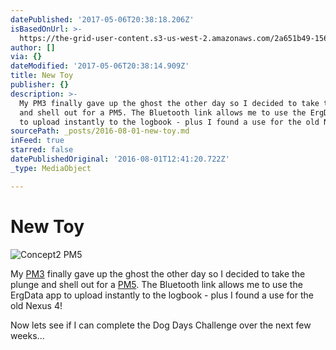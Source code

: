 ```yaml
---
datePublished: '2017-05-06T20:38:18.206Z'
isBasedOnUrl: >-
  https://the-grid-user-content.s3-us-west-2.amazonaws.com/2a651b49-156a-4bc8-adb5-886030d582eb.png
author: []
via: {}
dateModified: '2017-05-06T20:38:14.909Z'
title: New Toy
publisher: {}
description: >-
  My PM3 finally gave up the ghost the other day so I decided to take the plunge
  and shell out for a PM5. The Bluetooth link allows me to use the ErgData app
  to upload instantly to the logbook - plus I found a use for the old Nexus 4!
sourcePath: _posts/2016-08-01-new-toy.md
inFeed: true
starred: false
datePublishedOriginal: '2016-08-01T12:41:20.722Z'
_type: MediaObject

---
```

# New Toy
![Concept2 PM5](https://the-grid-user-content.s3-us-west-2.amazonaws.com/2a651b49-156a-4bc8-adb5-886030d582eb.png)

My [PM3][0] finally gave up the ghost the other day so I decided to take the plunge and shell out for a [PM5][1]. The Bluetooth link allows me to use the ErgData app to upload instantly to the logbook - plus I found a use for the old Nexus 4!

Now lets see if I can complete the Dog Days Challenge over the next few weeks...

[0]: http://www.concept2.co.uk/service/monitors/pm3 "PM3"
[1]: http://www.concept2.co.uk/service/monitors/pm5 "PM5"